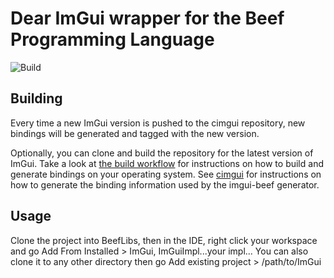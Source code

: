 # Dear ImGui wrapper for the Beef Programming Language 

![Build](https://github.com/RogueMacro/imgui-beef/workflows/Build/badge.svg)

## Building

Every time a new ImGui version is pushed to the cimgui repository, new bindings will be generated and tagged with the new version.

Optionally, you can clone and build the repository for the latest version of ImGui. Take a look at [the build workflow](https://github.com/RogueMacro/imgui-beef/blob/master/.github/workflows/build.yml) for instructions on how to build and generate bindings on your operating system. See [cimgui](https://github.com/cimgui/cimgui) for instructions on how to generate the binding information used by the imgui-beef generator.

## Usage

Clone the project into BeefLibs, then in the IDE, right click your workspace and go Add From Installed > ImGui, ImGuiImpl...your impl...
You can also clone it to any other directory then go Add existing project > /path/to/ImGui
